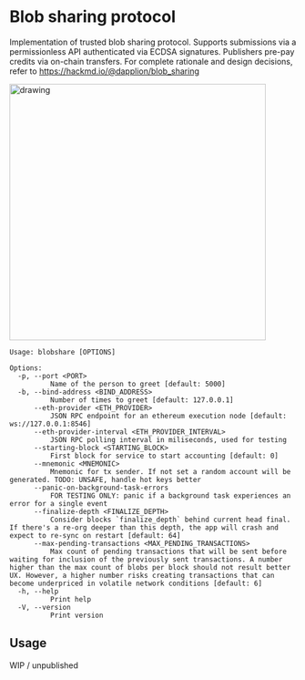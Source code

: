 # Blob sharing protocol

Implementation of trusted blob sharing protocol. Supports submissions via a permissionless API authenticated via ECDSA signatures. Publishers pre-pay credits via on-chain transfers. For complete rationale and design decisions, refer to https://hackmd.io/@dapplion/blob_sharing

<img src="https://hackmd.io/_uploads/ByUbygIVT.png" alt="drawing" width="450"/>

<!-- HELP_START -->
```
Usage: blobshare [OPTIONS]

Options:
  -p, --port <PORT>
          Name of the person to greet [default: 5000]
  -b, --bind-address <BIND_ADDRESS>
          Number of times to greet [default: 127.0.0.1]
      --eth-provider <ETH_PROVIDER>
          JSON RPC endpoint for an ethereum execution node [default: ws://127.0.0.1:8546]
      --eth-provider-interval <ETH_PROVIDER_INTERVAL>
          JSON RPC polling interval in miliseconds, used for testing
      --starting-block <STARTING_BLOCK>
          First block for service to start accounting [default: 0]
      --mnemonic <MNEMONIC>
          Mnemonic for tx sender. If not set a random account will be generated. TODO: UNSAFE, handle hot keys better
      --panic-on-background-task-errors
          FOR TESTING ONLY: panic if a background task experiences an error for a single event
      --finalize-depth <FINALIZE_DEPTH>
          Consider blocks `finalize_depth` behind current head final. If there's a re-org deeper than this depth, the app will crash and expect to re-sync on restart [default: 64]
      --max-pending-transactions <MAX_PENDING_TRANSACTIONS>
          Max count of pending transactions that will be sent before waiting for inclusion of the previously sent transactions. A number higher than the max count of blobs per block should not result better UX. However, a higher number risks creating transactions that can become underpriced in volatile network conditions [default: 6]
  -h, --help
          Print help
  -V, --version
          Print version

```
<!-- HELP_END -->

## Usage

WIP / unpublished
